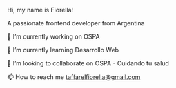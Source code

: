 Hi, my name is Fiorella!

A passionate frontend developer from Argentina

🔭 I’m currently working on OSPA

🌱 I’m currently learning Desarrollo Web

👯 I’m looking to collaborate on OSPA - Cuidando tu salud

📫 How to reach me taffarelfiorella@gmail.com

